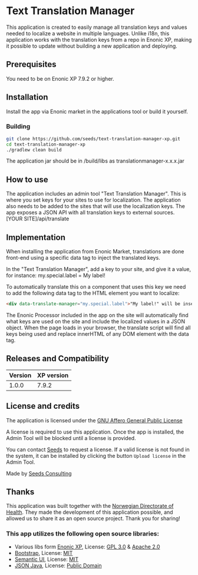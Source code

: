# Text Translation Manager

This application is created to easily manage all translation keys and values needed to localize a website in multiple languages. Unlike i18n, this application works with the translation keys from a repo in Enonic XP, making it possible to update without building a new application and deploying.


## Prerequisites

You need to be on Enonic XP 7.9.2 or higher.

## Installation
Install the app via Enonic market in the applications tool or build it yourself.

### Building
```bash
git clone https://github.com/seeds/text-translation-manager-xp.git
cd text-translation-manager-xp
./gradlew clean build
```
The application jar should be in /build/libs as translationmanager-x.x.x.jar

## How to use
The application includes an admin tool "Text Translation Manager".
This is where you set keys for your sites to use for localization.
The application also needs to be added to the sites that will use the localization keys.
The app exposes a JSON API with all translation keys to external sources. [YOUR SITE]/api/translate

## Implementation

When installing the application from Enonic Market, translations are done front-end using a specific data tag to inject the translated keys.

In the "Text Translation Manager", add a key to your site, and give it a value, for instance: my.special.label = My label!

To automatically translate this on a component that uses this key we need to add the following data tag to the HTML element you want to localize:

```html
<div data-translate-manager="my.special.label">"My label!" will be inserted here</div>
```
The Enonic Processor included in the app on the site will automatically find what keys are used on the site and include the localized values in a JSON object. When the page loads in your browser, the translate script will find all keys being used and replace innerHTML of any DOM element with the data tag.

## Releases and Compatibility

| Version | XP version   |
| ------- | ------------ |
| 1.0.0  | 7.9.2       |

## License and credits
The application is licensed under the [GNU Affero General Public License](https://github.com/seeds/text-translation-manager-xp/blob/master/LICENSE.txt)

A license is required to use this application. Once the app is installed, the Admin Tool will be blocked until a license is provided.

You can contact [Seeds](https://www.seeds.no/) to request a license. If a valid license is not found in the system, it can be installed by clicking the button `Upload license` in the Admin Tool.

Made by [Seeds Consulting](https://seeds.no)

## Thanks
This application was built together with the [Norwegian Directorate of Health](https://www.helsedirektoratet.no). They made the development of this application possible, and allowed us to share it as an open source project. Thank you for sharing!

### This app utilizes the following open source libraries:
- Various libs form [Enonic XP](https://github.com/enonic/xp), License: [GPL 3.0](https://github.com/enonic/xp/blob/master/LICENSE.txt) & [Apache 2.0](https://github.com/enonic/xp/blob/master/LICENSE_AL.txt)
- [Bootstrap](https://github.com/twbs/bootstrap), License: [MIT](https://github.com/twbs/bootstrap/blob/main/LICENSE)
- [Semantic UI](https://github.com/Semantic-Org/Semantic-UI), License: [MIT](https://github.com/Semantic-Org/Semantic-UI/blob/master/LICENSE.md)
- [JSON Java](https://github.com/stleary/JSON-java), License: [Public Domain](https://github.com/stleary/JSON-java/blob/master/LICENSE)
